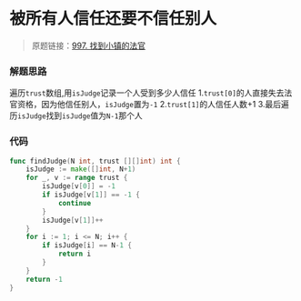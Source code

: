 # 被所有人信任还要不信任别人
> 原题链接：[997. 找到小镇的法官](https://leetcode-cn.com/problems/find-the-town-judge/)

### 解题思路
遍历``trust``数组,用``isJudge``记录一个人受到多少人信任
1.``trust[0]``的人直接失去法官资格，因为他信任别人，``isJudge``置为``-1``
2.``trust[1]``的人信任人数+1
3.最后遍历``isJudge``找到``isJudge``值为``N-1``那个人
### 代码

```go
func findJudge(N int, trust [][]int) int {
	isJudge := make([]int, N+1)
	for _, v := range trust {
		isJudge[v[0]] = -1
		if isJudge[v[1]] == -1 {
			continue
		}
		isJudge[v[1]]++
	}
	for i := 1; i <= N; i++ {
		if isJudge[i] == N-1 {
			return i
		}
	}
	return -1
}
```
